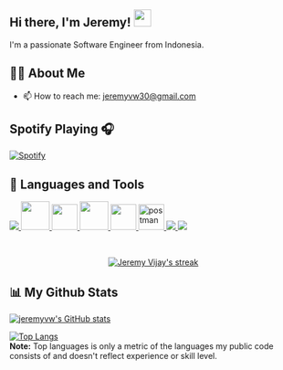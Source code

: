 <!-- <a href="#"><img width="100%" height="auto" src="https://i.imgur.com/iXuL1HG.png" height="175px"/></a> -->

<h2>Hi there, I'm Jeremy! <img src="https://raw.githubusercontent.com/MartinHeinz/MartinHeinz/master/wave.gif" width="30"></h1>
<p>I'm a passionate Software Engineer from Indonesia.</p>

## 🙋‍♂️ About Me

- 📫 How to reach me: jeremyvw30@gmail.com

<!-- <a href="https://github.com/anuraghazra/github-readme-stats">
  <img align="center" src="https://github-readme-stats.vercel.app/api/top-langs/?username=jeremyvw&repo=github-readme-stats&theme=tokyonight" />
</a>
<a href="https://github.com/anuraghazra/github-readme-stats">
  <img align="center" src="https://github-readme-stats.vercel.app/api?username=jeremyvw&repo=github-readme-stats&theme=tokyonight" />
</a> -->

## Spotify Playing 🎧

[![Spotify](https://spotify-github-ruddy.vercel.app/api/spotify)](https://open.spotify.com/user/ln12wduv9e873lsjn2z0vw9i0)

## 🚀 Languages and Tools

<p align="left">  
    <a href="https://www.python.org" target="_blank"> <img src="https://img.icons8.com/color/48/000000/python.png"/> </a>
    <a href="https://go.dev/" target="_blank"> <img src="https://go.dev/blog/go-brand/Go-Logo/PNG/Go-Logo_Blue.png" width="50" height="50"/> </a>
    <a href="https://graphql.org/" target="_blank"> <img src="https://upload.wikimedia.org/wikipedia/commons/thumb/1/17/GraphQL_Logo.svg/2048px-GraphQL_Logo.svg.png" width="45" height="45"/> </a>
    <a href="https://grpc.io/" target="_blank"> <img src="https://grpc.io/img/logos/grpc-icon-color.png" width="50" height="50"/> </a>
    <a href="https://www.postgresql.org/" target="_blank"> <img src="https://upload.wikimedia.org/wikipedia/commons/thumb/2/29/Postgresql_elephant.svg/993px-Postgresql_elephant.svg.png" width="45" height="45"/> </a>
    <a href="https://postman.com" target="_blank"> <img src="https://www.vectorlogo.zone/logos/getpostman/getpostman-icon.svg" alt="postman" width="45" height="45"/> </a>   
    <a href="https://git-scm.com/" target="_blank"> <img src="https://img.icons8.com/color/48/000000/git.png"/> </a>
    <a href="https://code.visualstudio.com/" target="_blank"> <img src="https://img.icons8.com/color/48/000000/visual-studio-code-2019.png"/> </a> 
</p>


<br />
<p align="center">
    <a href="https://github.com/jeremyvw/github-readme-streak-stats">
        <img title="🔥 Get streak stats for your profile at git.io/streak-stats" alt="Jeremy Vijay's streak" src="https://github-readme-streak-stats.herokuapp.com/?user=jeremyvw&theme=black-ice&hide_border=true&stroke=0000&background=060A0CD0"/>
    </a>
</p>

## 📊 My Github Stats

[![jeremyvw's GitHub stats](https://github-readme-stats.vercel.app/api?username=jeremyvw&show_icons=true&theme=react&hide_border=true&bg_color=0D1117)](https://github.com/anuraghazra/github-readme-stats)

[![Top Langs](https://github-readme-stats.vercel.app/api/top-langs/?username=jeremyvw&count_private=true&layout=compact&theme=react&hide_border=true&bg_color=0D1117)](https://github.com/anuraghazra/github-readme-stats)
<br/>
<b>Note:</b> Top languages is only a metric of the languages my public code consists of and doesn't reflect experience or skill level.

<!--
**jeremyvw/jeremyvw** is a ✨ _special_ ✨ repository because its `README.md` (this file) appears on your GitHub profile.

Here are some ideas to get you started:

- 🔭 I’m currently working on ...
- 🌱 I’m currently learning ...
- 👯 I’m looking to collaborate on ...
- 🤔 I’m looking for help with ...
- 💬 Ask me about ...
- 📫 How to reach me: ...
- 😄 Pronouns: ...
- ⚡ Fun fact: ...
-->
